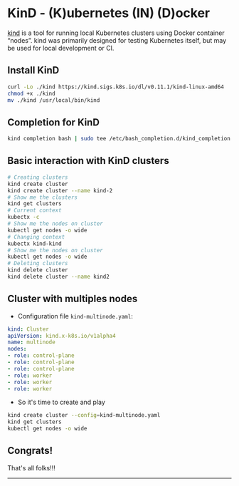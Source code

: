 # KinD - (K)ubernetes (IN) (D)ocker

[kind](https://sigs.k8s.io/kind) is a tool for running local Kubernetes clusters using Docker container “nodes”. kind was primarily designed for testing Kubernetes itself, but may be used for local development or CI.

## Install KinD

```sh
curl -Lo ./kind https://kind.sigs.k8s.io/dl/v0.11.1/kind-linux-amd64
chmod +x ./kind
mv ./kind /usr/local/bin/kind
```

## Completion for KinD

```sh
kind completion bash | sudo tee /etc/bash_completion.d/kind_completion
```

## Basic interaction with KinD clusters

```sh
# Creating clusters
kind create cluster
kind create cluster --name kind-2
# Show me the clusters
kind get clusters
# Current context
kubectx -c 
# Show me the nodes on cluster
kubectl get nodes -o wide
# Changing context
kubectx kind-kind
# Show me the nodes on cluster
kubectl get nodes -o wide
# Deleting clusters
kind delete cluster 
kind delete cluster --name kind2
```

## Cluster with multiples nodes

- Configuration file `kind-multinode.yaml`:

```yaml
kind: Cluster
apiVersion: kind.x-k8s.io/v1alpha4
name: multinode
nodes:
- role: control-plane
- role: control-plane
- role: control-plane
- role: worker
- role: worker
- role: worker
```

- So it's time to create and play 

```sh
kind create cluster --config=kind-multinode.yaml
kind get clusters
kubectl get nodes -o wide
```

## Congrats!

That's all folks!!!
___

